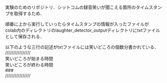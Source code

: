 実験のためのリポジトリ．シットコムの録音笑いが聞こえる箇所のタイムスタンプを取得するため．  
  
   
順番に上から実行していったらタイムスタンプの情報が入ったファイルが  
colab内のディレクトリのlaughter_detector_outputディレクトリにtxtファイルとして保存される．  

  
以下のような三行の記述がtxtファイルには笑いどころの個数分書かれている．  
////////////////  
笑いどころが始まる時間  
笑いどころが終わる時間  
\###  
////////////////  
